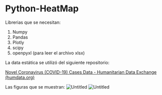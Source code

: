# Python-HeatMap
Librerias que se necesitan:

1. Numpy
2. Pandas
3. Plotly
4. scipy
5. openpyxl (para leer el archivo xlsx)

La data estática se utilizó del siguiente repositorio:

[Novel Coronavirus (COVID-19) Cases Data - Humanitarian Data Exchange (humdata.org)](https://data.humdata.org/dataset/novel-coronavirus-2019-ncov-cases)

Las figuras que se muestran:
![Untitled](https://s3-us-west-2.amazonaws.com/secure.notion-static.com/7a47a86c-9132-4da4-b22c-8997c0c1c85c/Untitled.png)
![Untitled](https://s3-us-west-2.amazonaws.com/secure.notion-static.com/76704a34-da40-4863-a42b-af23366786fe/Untitled.png)

